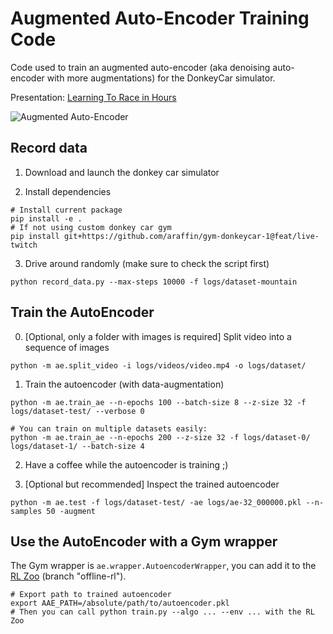 # Augmented Auto-Encoder Training Code

Code used to train an augmented auto-encoder (aka denoising auto-encoder with more augmentations) for the DonkeyCar simulator.

Presentation: [Learning To Race in Hours](https://araffin.github.io/talk/learning-race/)

![Augmented Auto-Encoder](https://araffin.github.io/slides/rlvs-tips-tricks/images/car/race_auto_encoder.png)

## Record data

1. Download and launch the donkey car simulator

2. Install dependencies
```
# Install current package
pip install -e .
# If not using custom donkey car gym
pip install git+https://github.com/araffin/gym-donkeycar-1@feat/live-twitch
```

3. Drive around randomly (make sure to check the script first)

```
python record_data.py --max-steps 10000 -f logs/dataset-mountain
```

## Train the AutoEncoder

0. [Optional, only a folder with images is required] Split video into a sequence of images
```
python -m ae.split_video -i logs/videos/video.mp4 -o logs/dataset/
```

1. Train the autoencoder (with data-augmentation)
```
python -m ae.train_ae --n-epochs 100 --batch-size 8 --z-size 32 -f logs/dataset-test/ --verbose 0

# You can train on multiple datasets easily:
python -m ae.train_ae --n-epochs 200 --z-size 32 -f logs/dataset-0/ logs/dataset-1/ --batch-size 4
```

2. Have a coffee while the autoencoder is training ;)


3. [Optional but recommended] Inspect the trained autoencoder

```
python -m ae.test -f logs/dataset-test/ -ae logs/ae-32_000000.pkl --n-samples 50 -augment
```


## Use the AutoEncoder with a Gym wrapper

The Gym wrapper is `ae.wrapper.AutoencoderWrapper`, you can add it to the [RL Zoo](https://github.com/DLR-RM/rl-baselines3-zoo) (branch "offline-rl").

```
# Export path to trained autoencoder
export AAE_PATH=/absolute/path/to/autoencoder.pkl
# Then you can call python train.py --algo ... --env ... with the RL Zoo
```
